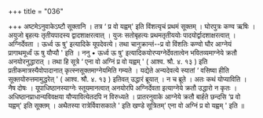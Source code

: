 +++
title = "036"

+++
अष्टमेऽनुवाकेऽष्टौ सूक्तानि । तत्र ‘ प्र वो यह्वम्' इति विंशत्यृचं प्रथमं सूक्तम् । घोरपुत्रः कण्व ऋषिः । अयुजो बृहत्यः तृतीयपादस्य द्वादशाक्षरत्वात् । युजः सतोबृहत्यः प्रथमतृतीययोः पादयोर्द्वादशाक्षरत्वात् । अग्निर्देवता । ऊर्ध्व ऊ षु' इत्यादिके यूपदेवत्ये। तथा चानुक्रान्तं--प्र वो विंशतिः कण्वो घौर आग्नेयं प्रागाथमूर्ध्वं ऊ षु यौप्यौ ' इति । ननु • ऊर्ध्व ऊ षु' इत्यादिकयोरप्यग्नेर्देवतात्वेन भवितव्यमाग्नेये क्रतौ अनयोरनुद्धारात् । तथा हि सूत्रे ‘ एना वो अग्निं प्र वो यह्वम् ' ( आश्व. श्रौ. ४. १३ ) इति प्रतीकमात्रस्यैवोपादानात् कृत्स्नसूक्तमाग्नेयमिति गम्यते । यद्येते अन्यदेवत्ये स्यातां ‘ वसिष्वा हीति सूक्तयोरुत्तमामुद्धरेत् ' ( आश्व. श्रौ. ४. १३ ) इतिवत् उद्धारं ब्रूयात् । न च ब्रूते । अतः कथं योप्याविति । नैष दोषः । यूपाधिष्ठानस्याग्नेः स्तूयमानत्वात् अनयोरपि अग्निर्देवता इत्याग्नेये क्रतौ उद्धारो न कृतः । अधिष्ठानप्राधान्यविवक्षया यौप्यावित्येतदपि न विरुध्यते । प्रातरनुवाके आग्नेये क्रतौ बार्हते छन्दसि ‘प्र वो यह्वम्' इति सूक्तम् । अथैतस्या रात्रेर्विवासकाले ' इति खण्डे सूत्रितम्’ एना वो अग्निं प्र वो यह्वम् ' इति ॥
